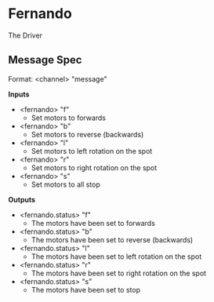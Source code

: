 # Fernando

The Driver

## Message Spec

Format: \<channel> "message"

**Inputs**

* \<fernando> "f"
  * Set motors to forwards
* \<fernando> "b"
  * Set motors to reverse (backwards)
* \<fernando> "l"
  * Set motors to left rotation on the spot
* \<fernando> "r"
  * Set motors to right rotation on the spot
* \<fernando> "s"
  * Set motors to all stop

**Outputs**

* \<fernando.status> "f"
  * The motors have been set to forwards
* \<fernando.status> "b"
  * The motors have been set to reverse (backwards)
* \<fernando.status> "l"
  * The motors have been set to left rotation on the spot
* \<fernando.status> "r"
  * The motors have been set to right rotation on the spot
* \<fernando.status> "s"
  * The motors have been set to stop